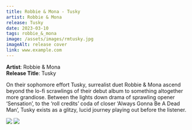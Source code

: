 ```yaml
---
title: Robbie & Mona - Tusky
artist: Robbie & Mona
release: Tusky
date: 2023-03-10
tags: robbie_&_mona
image: /assets/images/rmtusky.jpg
imageAlt: release cover
link: www.example.com
---
```


**Artist**: Robbie & Mona  
**Release Title**: Tusky

On their sophomore effort Tusky, surrealist duet Robbie & Mona ascend beyond the lo-fi scrawlings of their debut album to something altogether more grandiose. Between the lights down drama of sprawling opener ‘Sensation’, to the ‘roll credits’ coda of closer ‘Always Gonna Be A Dead Man’, Tusky exists as a glitzy, lucid journey playing out before the listener.

![](/assets/images/rmtusky.jpg)
![](/assets/images/sensation-press-shot.webp)
